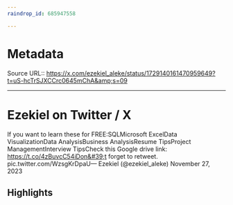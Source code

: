 ```yaml
---
raindrop_id: 685947558

---
```


# Metadata
Source URL:: https://x.com/ezekiel_aleke/status/1729140161470959649?t=uS-hcTrSJXCCrc0645mChA&amp;s=09


---
# Ezekiel on Twitter / X

If you want to learn these for FREE:SQLMicrosoft ExcelData VisualizationData AnalysisBusiness AnalysisResume TipsProject ManagementInterview TipsCheck this Google drive link: https://t.co/4zBuvcC54iDon&#39;t forget to retweet. pic.twitter.com/WzsgKrDpaU— Ezekiel (@ezekiel_aleke) November 27, 2023

## Highlights
